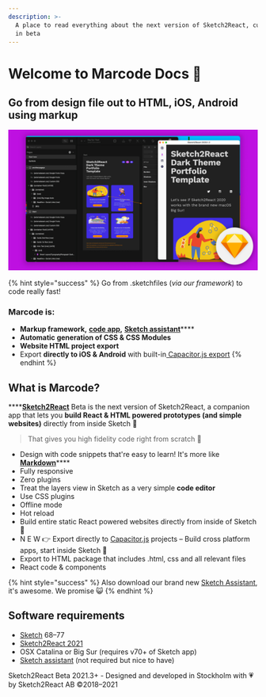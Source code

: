 ```yaml
---
description: >-
  A place to read everything about the next version of Sketch2React, currently
  in beta
---
```


# Welcome to Marcode Docs 🏡

## Go from design file out to HTML, iOS, Android using markup

![](.gitbook/assets/builtforsketchbigsur.jpg)

{% hint style="success" %}
Go from .sketchfiles (_via our framework_) to code really fast!

### Marcode is:

* **Markup framework,** [**code app**](https://marketplace.sketch2react.io/product/sketch2react/)**,** [**Sketch assistant**](https://www.sketch.com/extensions/assistants/@sketch2react/sketch2react-assistant/)****
* **Automatic generation of CSS & CSS Modules**
* **Website HTML project export**
* Export **directly to iOS & Android** with built-in[ Capacitor.js export](https://sketch2react.gitbook.io/sketch2react-io/develop/exporting-to-code#export-to-capacitor-js)
{% endhint %}

## What is Marcode?

****[**Sketch2React**](https://sketch2react.io) Beta is the next version of Sketch2React, a companion app that lets you **build React & HTML powered prototypes (and simple websites)** directly from inside Sketch 💎

> That gives you high fidelity code right from scratch 💪

* Design with code snippets that're easy to learn! It's more like [**Markdown**](https://en.wikipedia.org/wiki/Markdown)****
* Fully responsive
* Zero plugins
* Treat the layers view in Sketch as a very simple **code editor**
* Use CSS plugins
* Offline mode
* Hot reload
* Build entire static React powered websites directly from inside of Sketch 🤯
* N E W 👉 Export directly to [Capacitor.js](https://capacitorjs.com) projects – Build cross platform apps, start inside Sketch 💪
* Export to HTML package that includes .html, css and all relevant files
* React code & components

{% hint style="success" %}
Also download our brand new [Sketch Assistant](https://www.sketch.com/extensions/assistants/@sketch2react/sketch2react-assistant/), it's awesome. We promise 😺
{% endhint %}

## Software requirements

* [Sketch](https://sketch.com) 68–77
* [Sketch2React 2021](https://marketplace.sketch2react.io/product/sketch2react/)
* OSX Catalina or Big Sur (requires v70+ of Sketch app)
* [Sketch assistant](https://www.sketch.com/extensions/assistants/@sketch2react/sketch2react-assistant/) (not required but nice to have)

Sketch2React Beta 2021.3+ - Designed and developed in Stockholm with 💗 by Sketch2React AB ©2018–2021
